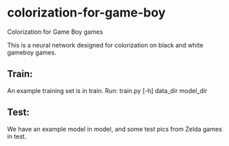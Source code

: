 # colorization-for-game-boy
Colorization for Game Boy games

This is a neural network designed for colorization on black and white gameboy games.

## Train:
An example training set is in train.
Run:
  train.py [-h] data_dir model_dir

## Test:
We have an example model in model, and some test pics from Zelda games in test. 

